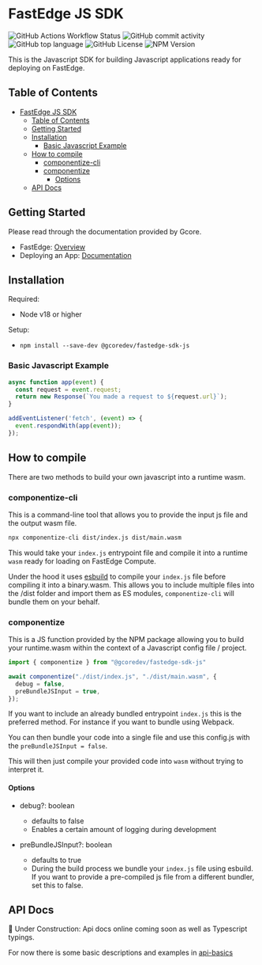 # FastEdge JS SDK

![GitHub Actions Workflow Status](https://img.shields.io/github/actions/workflow/status/G-Core/FastEdge-sdk-js/deploy.yaml)
![GitHub commit activity](https://img.shields.io/github/commit-activity/t/G-Core/FastEdge-sdk-js)
![GitHub top language](https://img.shields.io/github/languages/top/G-Core/FastEdge-sdk-js)
![GitHub License](https://img.shields.io/github/license/G-Core/FastEdge-sdk-js)
![NPM Version](https://img.shields.io/npm/v/@gcoredev/fastedge-sdk-js)

This is the Javascript SDK for building Javascript applications ready for deploying on FastEdge.

## Table of Contents

- [FastEdge JS SDK](#fastedge-js-sdk)
  - [Table of Contents](#table-of-contents)
  - [Getting Started](#getting-started)
  - [Installation](#installation)
    - [Basic Javascript Example](#basic-javascript-example)
  - [How to compile](#how-to-compile)
    - [componentize-cli](#componentize-cli)
    - [componentize](#componentize)
      - [Options](#options)
  - [API Docs](#api-docs)

## Getting Started

Please read through the documentation provided by Gcore.

- FastEdge: [Overview](https://gcore.com/fastedge)
- Deploying an App:
  [Documentation](https://gcore.com/docs/fastedge/getting-started/create-fastedge-apps#stage-2-deploy-an-app)

## Installation

Required:

- Node v18 or higher

Setup:

- `npm install --save-dev @gcoredev/fastedge-sdk-js`

### Basic Javascript Example

```js
async function app(event) {
  const request = event.request;
  return new Response(`You made a request to ${request.url}`);
}

addEventListener('fetch', (event) => {
  event.respondWith(app(event));
});
```

## How to compile

There are two methods to build your own javascript into a runtime wasm.

### componentize-cli

This is a command-line tool that allows you to provide the input js file and the output wasm file.

```sh
npx componentize-cli dist/index.js dist/main.wasm

```

This would take your `index.js` entrypoint file and compile it into a runtime `wasm` ready for
loading on FastEdge Compute.

Under the hood it uses [esbuild](https://esbuild.github.io/) to compile your `index.js` file before
compiling it into a binary.wasm. This allows you to include multiple files into the /dist folder and
import them as ES modules, `componentize-cli` will bundle them on your behalf.

### componentize

This is a JS function provided by the NPM package allowing you to build your runtime.wasm within the
context of a Javascript config file / project.

```js
import { componentize } from "@gcoredev/fastedge-sdk-js"

await componentize("./dist/index.js", "./dist/main.wasm", {
  debug = false,
  preBundleJSInput = true,
});
```

If you want to include an already bundled entrypoint `index.js` this is the preferred method. For
instance if you want to bundle using Webpack.

You can then bundle your code into a single file and use this config.js with the
`preBundleJSInput = false`.

This will then just compile your provided code into `wasm` without trying to interpret it.

#### Options

- debug?: boolean

  - defaults to false
  - Enables a certain amount of logging during development

- preBundleJSInput?: boolean
  - defaults to true
  - During the build process we bundle your `index.js` file using esbuild. If you want to provide a
    pre-compiled js file from a different bundler, set this to false.

## API Docs

🚧 Under Construction: Api docs online coming soon as well as Typescript typings.

For now there is some basic descriptions and examples in [api-basics](./docs/api-basics.md)

